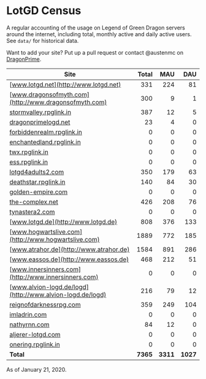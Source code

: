 # LotGD Census
A regular accounting of the usage on Legend of Green Dragon servers around the internet, including total, monthly active and daily active users. See `data/` for historical data.

Want to add your site? Put up a pull request or contact @austenmc on [DragonPrime](http://dragonprime.net).


Site | Total | MAU | DAU
--- | ---:| ---:| ---:
[www.lotgd.net](http://www.lotgd.net)|331|224|81
[www.dragonsofmyth.com](http://www.dragonsofmyth.com)|300|9|1
[stormvalley.rpglink.in](http://stormvalley.rpglink.in)|387|12|5
[dragonprimelogd.net](http://dragonprimelogd.net)|23|4|0
[forbiddenrealm.rpglink.in](http://forbiddenrealm.rpglink.in)|0|0|0
[enchantedland.rpglink.in](http://enchantedland.rpglink.in)|0|0|0
[twx.rpglink.in](http://twx.rpglink.in)|0|0|0
[ess.rpglink.in](http://ess.rpglink.in)|0|0|0
[lotgd4adults2.com](http://lotgd4adults2.com)|350|179|63
[deathstar.rpglink.in](http://deathstar.rpglink.in)|140|84|30
[golden-empire.com](http://golden-empire.com)|0|0|0
[the-complex.net](http://the-complex.net)|426|208|76
[tynastera2.com](http://tynastera2.com)|0|0|0
[www.lotgd.de](http://www.lotgd.de)|808|376|133
[www.hogwartslive.com](http://www.hogwartslive.com)|1889|772|185
[www.atrahor.de](http://www.atrahor.de)|1584|891|286
[www.eassos.de](http://www.eassos.de)|468|212|51
[www.innersinners.com](http://www.innersinners.com)|0|0|0
[www.alvion-logd.de/logd](http://www.alvion-logd.de/logd)|216|79|12
[reignofdarknessrpg.com](http://reignofdarknessrpg.com)|359|249|104
[imladrin.com](http://imladrin.com)|0|0|0
[nathyrnn.com](http://nathyrnn.com)|84|12|0
[aljerer-lotgd.com](http://aljerer-lotgd.com)|0|0|0
[onering.rpglink.in](http://onering.rpglink.in)|0|0|0
**Total**|**7365**|**3311**|**1027**

As of January 21, 2020.
